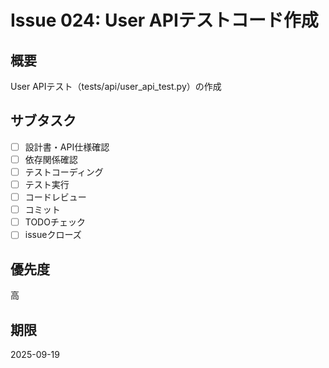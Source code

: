 # Issue 024: User APIテストコード作成

## 概要
User APIテスト（tests/api/user_api_test.py）の作成

## サブタスク
- [ ] 設計書・API仕様確認
- [ ] 依存関係確認
- [ ] テストコーディング
- [ ] テスト実行
- [ ] コードレビュー
- [ ] コミット
- [ ] TODOチェック
- [ ] issueクローズ

## 優先度
高

## 期限
2025-09-19
